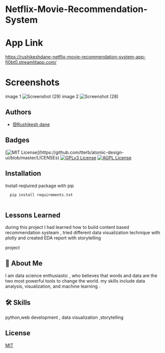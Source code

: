 # Netflix-Movie-Recommendation-System



# App Link
https://rushikeshdane-netflix-movie-recommendation-system-app-fj0bt0.streamlitapp.com/

# Screenshots
image 1
![Screenshot (29)](https://user-images.githubusercontent.com/78649021/175340835-a1ff9dc8-2fc5-4b3d-9c8e-bc0ab56621bb.png)
image 2
![Screenshot (28)](https://user-images.githubusercontent.com/78649021/175340862-f552d0b5-2cd0-4568-9af0-2ea13196306b.png)

## Authors

- [@Rushikesh dane](https://github.com/rushikeshdane)


## Badges



[![MIT License](https://img.shields.io/apm/l/atomic-design-ui.svg?)](https://github.com/tterb/atomic-design-ui/blob/master/LICENSEs)
[![GPLv3 License](https://img.shields.io/badge/License-GPL%20v3-yellow.svg)](https://opensource.org/licenses/)
[![AGPL License](https://img.shields.io/badge/license-AGPL-blue.svg)](http://www.gnu.org/licenses/agpl-3.0)


## Installation

Install reqluired package with pip

```bash
  pip install requirements.txt
  
```
    
## Lessons Learned



during this project I had learned how to build content based recommendation systeam , tried different data visualization technique with plotly and created EDA report with storytelling 

project
## 🚀 About Me

I am data science enthusiastic , who believes that words and data are the two most powerful tools to change the world.
my skills include data analysis, visualization, and machine learning .


## 🛠 Skills
python,web development , data visualization ,storytelling 


## License

[MIT](https://choosealicense.com/licenses/mit/)


